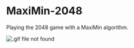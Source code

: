 # MaxiMin-2048
Playing the 2048 game with a MaxiMin algorithm.

![.gif file not found](https://github.com/Doometnick/MaxiMin-2048/blob/main/img/demo.gif)
